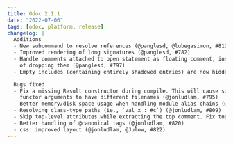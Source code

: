 ```yaml
---
title: Odoc 2.1.1
date: "2022-07-06"
tags: [odoc, platform, release]
changelog: |
  Additions
  - New subcommand to resolve references (@panglesd, @lubegasimon, #812)
  - Improved rendering of long signatures (@panglesd, #782)
  - Handle comments attached to open statement as floating comment, instead
    of dropping them (@panglesd, #797)
  - Empty includes (containing entirely shadowed entries) are now hidden (@panglesd, #798)

  Bugs fixed
  - Fix a missing Result constructor during compile. This will cause some
    functor arguments to have different filenames (@jonludlam, #795)
  - Better memory/disk space usage when handling module alias chains (@jonludlam, #799)
  - Resolving class-type paths (ie., `val x : #c`) (@jonludlam, #809)
  - Skip top-level attributes while extracting the top comment. Fix top-comment extraction with PPX preprocessing (@jorisgio, #819)
  - Better handling of @canonical tags (@jonludlam, #820)
  - css: improved layout (@jonludlam, @Julow, #822)
---
```


